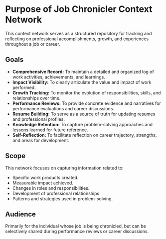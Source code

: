 # Purpose of Job Chronicler Context Network

This context network serves as a structured repository for tracking and reflecting on professional accomplishments, growth, and experiences throughout a job or career.

## Goals
- **Comprehensive Record:** To maintain a detailed and organized log of work activities, achievements, and learnings.
- **Impact Visibility:** To clearly articulate the value and impact of work performed.
- **Growth Tracking:** To monitor the evolution of responsibilities, skills, and relationships over time.
- **Performance Reviews:** To provide concrete evidence and narratives for performance evaluations and career discussions.
- **Resume Building:** To serve as a source of truth for updating resumes and professional profiles.
- **Knowledge Retention:** To capture problem-solving approaches and lessons learned for future reference.
- **Self-Reflection:** To facilitate reflection on career trajectory, strengths, and areas for development.

## Scope
This network focuses on capturing information related to:
- Specific work products created.
- Measurable impact achieved.
- Changes in roles and responsibilities.
- Development of professional relationships.
- Patterns and strategies used in problem-solving.

## Audience
Primarily for the individual whose job is being chronicled, but can be selectively shared during performance reviews or career discussions.
